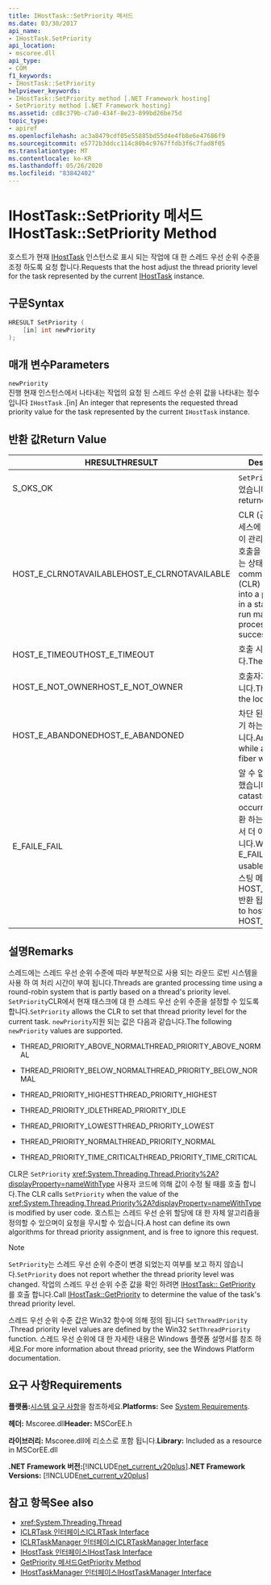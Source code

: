 ```yaml
---
title: IHostTask::SetPriority 메서드
ms.date: 03/30/2017
api_name:
- IHostTask.SetPriority
api_location:
- mscoree.dll
api_type:
- COM
f1_keywords:
- IHostTask::SetPriority
helpviewer_keywords:
- IHostTask::SetPriority method [.NET Framework hosting]
- SetPriority method [.NET Framework hosting]
ms.assetid: cd8c379b-c7a0-434f-8e23-899bd26be75d
topic_type:
- apiref
ms.openlocfilehash: ac3a8479cdf05e55885bd55d4e4fb8e6e47686f9
ms.sourcegitcommit: e5772b3ddcc114c80b4c9767ffdb3f6c7fad8f05
ms.translationtype: MT
ms.contentlocale: ko-KR
ms.lasthandoff: 05/26/2020
ms.locfileid: "83842402"
---
```

# <a name="ihosttasksetpriority-method"></a><span data-ttu-id="ed089-102">IHostTask::SetPriority 메서드</span><span class="sxs-lookup"><span data-stu-id="ed089-102">IHostTask::SetPriority Method</span></span>
<span data-ttu-id="ed089-103">호스트가 현재 [IHostTask](ihosttask-interface.md) 인스턴스로 표시 되는 작업에 대 한 스레드 우선 순위 수준을 조정 하도록 요청 합니다.</span><span class="sxs-lookup"><span data-stu-id="ed089-103">Requests that the host adjust the thread priority level for the task represented by the current [IHostTask](ihosttask-interface.md) instance.</span></span>  
  
## <a name="syntax"></a><span data-ttu-id="ed089-104">구문</span><span class="sxs-lookup"><span data-stu-id="ed089-104">Syntax</span></span>  
  
```cpp  
HRESULT SetPriority (  
    [in] int newPriority  
);  
```  
  
## <a name="parameters"></a><span data-ttu-id="ed089-105">매개 변수</span><span class="sxs-lookup"><span data-stu-id="ed089-105">Parameters</span></span>  
 `newPriority`  
 <span data-ttu-id="ed089-106">진행 현재 인스턴스에서 나타내는 작업의 요청 된 스레드 우선 순위 값을 나타내는 정수입니다 `IHostTask` .</span><span class="sxs-lookup"><span data-stu-id="ed089-106">[in] An integer that represents the requested thread priority value for the task represented by the current `IHostTask` instance.</span></span>  
  
## <a name="return-value"></a><span data-ttu-id="ed089-107">반환 값</span><span class="sxs-lookup"><span data-stu-id="ed089-107">Return Value</span></span>  
  
|<span data-ttu-id="ed089-108">HRESULT</span><span class="sxs-lookup"><span data-stu-id="ed089-108">HRESULT</span></span>|<span data-ttu-id="ed089-109">Description</span><span class="sxs-lookup"><span data-stu-id="ed089-109">Description</span></span>|  
|-------------|-----------------|  
|<span data-ttu-id="ed089-110">S_OK</span><span class="sxs-lookup"><span data-stu-id="ed089-110">S_OK</span></span>|<span data-ttu-id="ed089-111">`SetPriority`성공적으로 반환 되었습니다.</span><span class="sxs-lookup"><span data-stu-id="ed089-111">`SetPriority` returned successfully.</span></span>|  
|<span data-ttu-id="ed089-112">HOST_E_CLRNOTAVAILABLE</span><span class="sxs-lookup"><span data-stu-id="ed089-112">HOST_E_CLRNOTAVAILABLE</span></span>|<span data-ttu-id="ed089-113">CLR (공용 언어 런타임)이 프로세스에 로드 되지 않았거나 CLR이 관리 코드를 실행할 수 없거나 호출을 성공적으로 처리할 수 없는 상태에 있습니다.</span><span class="sxs-lookup"><span data-stu-id="ed089-113">The common language runtime (CLR) has not been loaded into a process, or the CLR is in a state in which it cannot run managed code or process the call successfully.</span></span>|  
|<span data-ttu-id="ed089-114">HOST_E_TIMEOUT</span><span class="sxs-lookup"><span data-stu-id="ed089-114">HOST_E_TIMEOUT</span></span>|<span data-ttu-id="ed089-115">호출 시간이 초과 되었습니다.</span><span class="sxs-lookup"><span data-stu-id="ed089-115">The call timed out.</span></span>|  
|<span data-ttu-id="ed089-116">HOST_E_NOT_OWNER</span><span class="sxs-lookup"><span data-stu-id="ed089-116">HOST_E_NOT_OWNER</span></span>|<span data-ttu-id="ed089-117">호출자가 잠금을 소유 하지 않습니다.</span><span class="sxs-lookup"><span data-stu-id="ed089-117">The caller does not own the lock.</span></span>|  
|<span data-ttu-id="ed089-118">HOST_E_ABANDONED</span><span class="sxs-lookup"><span data-stu-id="ed089-118">HOST_E_ABANDONED</span></span>|<span data-ttu-id="ed089-119">차단 된 스레드나 파이버에서 대기 하는 동안 이벤트를 취소 했습니다.</span><span class="sxs-lookup"><span data-stu-id="ed089-119">An event was canceled while a blocked thread or fiber was waiting on it.</span></span>|  
|<span data-ttu-id="ed089-120">E_FAIL</span><span class="sxs-lookup"><span data-stu-id="ed089-120">E_FAIL</span></span>|<span data-ttu-id="ed089-121">알 수 없는 치명적인 오류가 발생 했습니다.</span><span class="sxs-lookup"><span data-stu-id="ed089-121">An unknown catastrophic failure occurred.</span></span> <span data-ttu-id="ed089-122">메서드가 E_FAIL 반환 하는 경우 해당 프로세스 내에서 더 이상 CLR을 사용할 수 없습니다.</span><span class="sxs-lookup"><span data-stu-id="ed089-122">When a method returns E_FAIL, the CLR is no longer usable within the process.</span></span> <span data-ttu-id="ed089-123">호스팅 메서드를 이후에 호출 하면 HOST_E_CLRNOTAVAILABLE 반환 됩니다.</span><span class="sxs-lookup"><span data-stu-id="ed089-123">Subsequent calls to hosting methods return HOST_E_CLRNOTAVAILABLE.</span></span>|  
  
## <a name="remarks"></a><span data-ttu-id="ed089-124">설명</span><span class="sxs-lookup"><span data-stu-id="ed089-124">Remarks</span></span>  
 <span data-ttu-id="ed089-125">스레드에는 스레드 우선 순위 수준에 따라 부분적으로 사용 되는 라운드 로빈 시스템을 사용 하 여 처리 시간이 부여 됩니다.</span><span class="sxs-lookup"><span data-stu-id="ed089-125">Threads are granted processing time using a round-robin system that is partly based on a thread's priority level.</span></span> <span data-ttu-id="ed089-126">`SetPriority`CLR에서 현재 태스크에 대 한 스레드 우선 순위 수준을 설정할 수 있도록 합니다.</span><span class="sxs-lookup"><span data-stu-id="ed089-126">`SetPriority` allows the CLR to set that thread priority level for the current task.</span></span> <span data-ttu-id="ed089-127">`newPriority`지원 되는 값은 다음과 같습니다.</span><span class="sxs-lookup"><span data-stu-id="ed089-127">The following `newPriority` values are supported.</span></span>  
  
- <span data-ttu-id="ed089-128">THREAD_PRIORITY_ABOVE_NORMAL</span><span class="sxs-lookup"><span data-stu-id="ed089-128">THREAD_PRIORITY_ABOVE_NORMAL</span></span>  
  
- <span data-ttu-id="ed089-129">THREAD_PRIORITY_BELOW_NORMAL</span><span class="sxs-lookup"><span data-stu-id="ed089-129">THREAD_PRIORITY_BELOW_NORMAL</span></span>  
  
- <span data-ttu-id="ed089-130">THREAD_PRIORITY_HIGHEST</span><span class="sxs-lookup"><span data-stu-id="ed089-130">THREAD_PRIORITY_HIGHEST</span></span>  
  
- <span data-ttu-id="ed089-131">THREAD_PRIORITY_IDLE</span><span class="sxs-lookup"><span data-stu-id="ed089-131">THREAD_PRIORITY_IDLE</span></span>  
  
- <span data-ttu-id="ed089-132">THREAD_PRIORITY_LOWEST</span><span class="sxs-lookup"><span data-stu-id="ed089-132">THREAD_PRIORITY_LOWEST</span></span>  
  
- <span data-ttu-id="ed089-133">THREAD_PRIORITY_NORMAL</span><span class="sxs-lookup"><span data-stu-id="ed089-133">THREAD_PRIORITY_NORMAL</span></span>  
  
- <span data-ttu-id="ed089-134">THREAD_PRIORITY_TIME_CRITICAL</span><span class="sxs-lookup"><span data-stu-id="ed089-134">THREAD_PRIORITY_TIME_CRITICAL</span></span>  
  
 <span data-ttu-id="ed089-135">CLR은 `SetPriority` <xref:System.Threading.Thread.Priority%2A?displayProperty=nameWithType> 사용자 코드에 의해 값이 수정 될 때를 호출 합니다.</span><span class="sxs-lookup"><span data-stu-id="ed089-135">The CLR calls `SetPriority` when the value of the <xref:System.Threading.Thread.Priority%2A?displayProperty=nameWithType> is modified by user code.</span></span> <span data-ttu-id="ed089-136">호스트는 스레드 우선 순위 할당에 대 한 자체 알고리즘을 정의할 수 있으며이 요청을 무시할 수 있습니다.</span><span class="sxs-lookup"><span data-stu-id="ed089-136">A host can define its own algorithms for thread priority assignment, and is free to ignore this request.</span></span>  
  
> [!NOTE]
> <span data-ttu-id="ed089-137">`SetPriority`는 스레드 우선 순위 수준이 변경 되었는지 여부를 보고 하지 않습니다.</span><span class="sxs-lookup"><span data-stu-id="ed089-137">`SetPriority` does not report whether the thread priority level was changed.</span></span> <span data-ttu-id="ed089-138">작업의 스레드 우선 순위 수준 값을 확인 하려면 [IHostTask:: GetPriority](ihosttask-getpriority-method.md) 를 호출 합니다.</span><span class="sxs-lookup"><span data-stu-id="ed089-138">Call [IHostTask::GetPriority](ihosttask-getpriority-method.md) to determine the value of the task's thread priority level.</span></span>  
  
 <span data-ttu-id="ed089-139">스레드 우선 순위 수준 값은 Win32 함수에 의해 정의 됩니다 `SetThreadPriority` .</span><span class="sxs-lookup"><span data-stu-id="ed089-139">Thread priority level values are defined by the Win32 `SetThreadPriority` function.</span></span> <span data-ttu-id="ed089-140">스레드 우선 순위에 대 한 자세한 내용은 Windows 플랫폼 설명서를 참조 하세요.</span><span class="sxs-lookup"><span data-stu-id="ed089-140">For more information about thread priority, see the Windows Platform documentation.</span></span>  
  
## <a name="requirements"></a><span data-ttu-id="ed089-141">요구 사항</span><span class="sxs-lookup"><span data-stu-id="ed089-141">Requirements</span></span>  
 <span data-ttu-id="ed089-142">**플랫폼:**[시스템 요구 사항](../../get-started/system-requirements.md)을 참조하세요.</span><span class="sxs-lookup"><span data-stu-id="ed089-142">**Platforms:** See [System Requirements](../../get-started/system-requirements.md).</span></span>  
  
 <span data-ttu-id="ed089-143">**헤더:** Mscoree.dll</span><span class="sxs-lookup"><span data-stu-id="ed089-143">**Header:** MSCorEE.h</span></span>  
  
 <span data-ttu-id="ed089-144">**라이브러리:** Mscoree.dll에 리소스로 포함 됩니다.</span><span class="sxs-lookup"><span data-stu-id="ed089-144">**Library:** Included as a resource in MSCorEE.dll</span></span>  
  
 <span data-ttu-id="ed089-145">**.NET Framework 버전:**[!INCLUDE[net_current_v20plus](../../../../includes/net-current-v20plus-md.md)]</span><span class="sxs-lookup"><span data-stu-id="ed089-145">**.NET Framework Versions:** [!INCLUDE[net_current_v20plus](../../../../includes/net-current-v20plus-md.md)]</span></span>  
  
## <a name="see-also"></a><span data-ttu-id="ed089-146">참고 항목</span><span class="sxs-lookup"><span data-stu-id="ed089-146">See also</span></span>

- <xref:System.Threading.Thread>
- [<span data-ttu-id="ed089-147">ICLRTask 인터페이스</span><span class="sxs-lookup"><span data-stu-id="ed089-147">ICLRTask Interface</span></span>](iclrtask-interface.md)
- [<span data-ttu-id="ed089-148">ICLRTaskManager 인터페이스</span><span class="sxs-lookup"><span data-stu-id="ed089-148">ICLRTaskManager Interface</span></span>](iclrtaskmanager-interface.md)
- [<span data-ttu-id="ed089-149">IHostTask 인터페이스</span><span class="sxs-lookup"><span data-stu-id="ed089-149">IHostTask Interface</span></span>](ihosttask-interface.md)
- [<span data-ttu-id="ed089-150">GetPriority 메서드</span><span class="sxs-lookup"><span data-stu-id="ed089-150">GetPriority Method</span></span>](ihosttask-getpriority-method.md)
- [<span data-ttu-id="ed089-151">IHostTaskManager 인터페이스</span><span class="sxs-lookup"><span data-stu-id="ed089-151">IHostTaskManager Interface</span></span>](ihosttaskmanager-interface.md)
